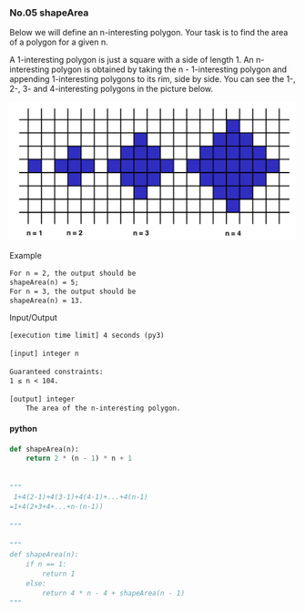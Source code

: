 ### No.05 shapeArea
Below we will define an n-interesting polygon. Your task is to find the area of a polygon for a given n.

A 1-interesting polygon is just a square with a side of length 1. An n-interesting polygon is obtained by taking the n - 1-interesting polygon and appending 1-interesting polygons to its rim, side by side. You can see the 1-, 2-, 3- and 4-interesting polygons in the picture below.  

![title](P05-1.png)  

Example

    For n = 2, the output should be
    shapeArea(n) = 5;
    For n = 3, the output should be
    shapeArea(n) = 13.

Input/Output

    [execution time limit] 4 seconds (py3)

    [input] integer n

    Guaranteed constraints:
    1 ≤ n < 104.

    [output] integer
        The area of the n-interesting polygon.  
#### python
```python
def shapeArea(n):
    return 2 * (n - 1) * n + 1


"""
 1+4(2-1)+4(3-1)+4(4-1)+...+4(n-1)
=1+4(2+3+4+...+n-(n-1))

"""

"""
def shapeArea(n):
    if n == 1:
        return 1
    else:
        return 4 * n - 4 + shapeArea(n - 1)
"""
```